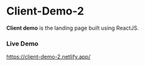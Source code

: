# Client-Demo-2

**Client demo** is the landing page built using ReactJS.

### Live Demo
https://client-demo-2.netlify.app/
